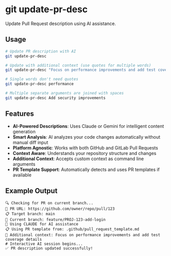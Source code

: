# git update-pr-desc

Update Pull Request description using AI assistance.

## Usage

```bash
# Update PR description with AI
git update-pr-desc

# Update with additional context (use quotes for multiple words)
git update-pr-desc "Focus on performance improvements and add test coverage details"

# Single words don't need quotes
git update-pr-desc performance

# Multiple separate arguments are joined with spaces
git update-pr-desc Add security improvements
```

## Features

- **AI-Powered Descriptions**: Uses Claude or Gemini for intelligent content generation
- **Smart Analysis**: AI analyzes your code changes automatically without manual diff input
- **Platform Agnostic**: Works with both GitHub and GitLab Pull Requests
- **Context Aware**: Understands your repository structure and changes
- **Additional Context**: Accepts custom context as command line arguments
- **PR Template Support**: Automatically detects and uses PR templates if available

## Example Output

```
🔍 Checking for PR on current branch...
🔗 PR URL: https://github.com/owner/repo/pull/123
📋 Target branch: main
🌿 Current branch: feature/PROJ-123-add-login
🤖 Using CLAUDE for AI assistance
📋 Using PR template from: .github/pull_request_template.md
📝 Additional context: Focus on performance improvements and add test coverage details
# Interactive AI session begins...
✅ PR description updated successfully!
```
